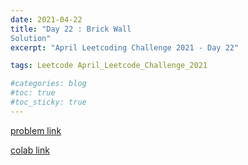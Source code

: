 ```yaml
---
date: 2021-04-22
title: "Day 22 : Brick Wall
Solution"
excerpt: "April Leetcoding Challenge 2021 - Day 22"

tags: Leetcode April_Leetcode_Challenge_2021

#categories: blog
#toc: true
#toc_sticky: true
---
```


<script src="https://gist.github.com/1cg2cg3cg/209ac6d9ff51808f24326167949c7d99.js"></script>

[problem link](https://leetcode.com/explore/challenge/card/april-leetcoding-challenge-2021/596/week-4-april-22nd-april-28th/3717/)

[colab link](https://colab.research.google.com/drive/1A--DO4mpAaOE7ZYNpnxV6RUTe0we-MXB#scrollTo=uEeTXN0A-ev6)
